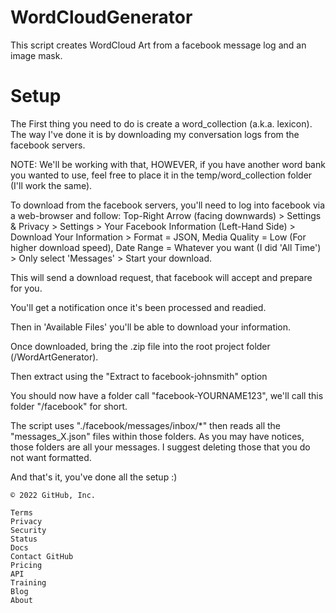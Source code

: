 # WordCloudGenerator
This script creates WordCloud Art from a facebook message log and an image mask.

# Setup
The First thing you need to do is create a word_collection (a.k.a. lexicon).
The way I've done it is by downloading my conversation logs from the facebook servers.

NOTE: We'll be working with that, HOWEVER, if you have another word bank you wanted to use,
feel free to place it in the temp/word_collection folder (I'll work the same).

To download from the facebook servers, you'll need to log into facebook via a web-browser and follow:
Top-Right Arrow (facing downwards) >
Settings & Privacy >
Settings >
Your Facebook Information (Left-Hand Side) >
Download Your Information >
Format = JSON, Media Quality = Low (For higher download speed), Date Range = Whatever you want (I did 'All Time') >
Only select 'Messages' >
Start your download.

This will send a download request, that facebook will accept and prepare for you.

You'll get a notification once it's been processed and readied.

Then in 'Available Files' you'll be able to download your information.

Once downloaded, bring the .zip file into the root project folder (/WordArtGenerator).

Then extract using the "Extract to facebook-johnsmith\" option

You should now have a folder call "facebook-YOURNAME123", we'll call this folder "/facebook" for short.

The script uses "./facebook/messages/inbox/*" then reads all the "messages_X.json" files within those folders.
As you may have notices, those folders are all your messages. I suggest deleting those that you do not want formatted.

And that's it, you've done all the setup :)


    © 2022 GitHub, Inc.

    Terms
    Privacy
    Security
    Status
    Docs
    Contact GitHub
    Pricing
    API
    Training
    Blog
    About

